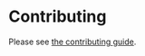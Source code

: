 # Contributing

Please see [the contributing guide](<https://blakeNaccarato.github.io/boilerdaq/contributing.html>).
